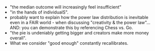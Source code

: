 - "the median outcome will increasingly feel insufficient"
- "in the hands of individualS".
- probably want to explain how the power law distribution is inevitable even in a FAIR world - when discussing "creativity & the power law"... AND: you can demonstrate this by referencing Chess vs. Go.
- "the pie is undeniably getting bigger and creators make more money overall".
- What we consider "good enough" constantly recallibrates.